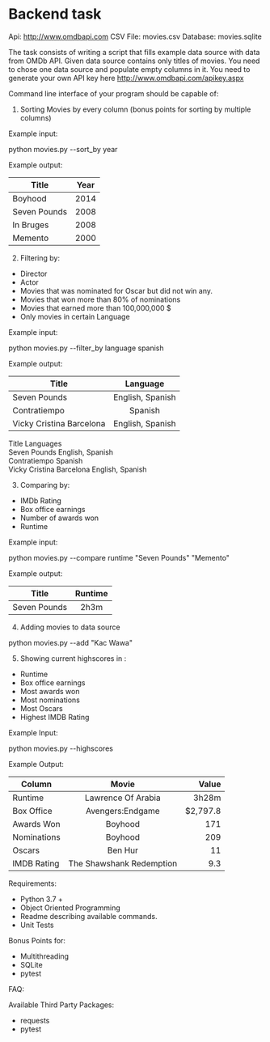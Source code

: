 # Backend task
 
Api: http://www.omdbapi.com
CSV File: movies.csv
Database: movies.sqlite
 
The task consists of writing a script that fills example data source with data from OMDb API.
Given data source contains only titles of movies.
You need to chose one data source and populate empty columns in it.
You need to generate your own API key here http://www.omdbapi.com/apikey.aspx
 
Command line interface of your program should be capable of:
 
1) Sorting Movies by every column (bonus points for sorting by multiple columns)
 
Example input:
 
python movies.py --sort_by year
 
Example output:
 
|Title | Year|
|-----------|:-----------:|
|Boyhood         |2014|
|Seven Pounds|    2008|
|In Bruges    |  2008|
|Memento   |      2000|
 
2) Filtering by:
- Director
- Actor
- Movies that was nominated  for Oscar but did not win any.
- Movies that won more than 80% of nominations
- Movies that earned more than 100,000,000 $
- Only movies in certain Language
 
Example input:
 
python movies.py --filter_by language spanish

Example output:
 
|Title | Language|
|-----------|:-----------:|
| Seven Pounds  |English, Spanish  |
| Contratiempo  | Spanish |
| Vicky Cristina Barcelona   |English, Spanish  |

Title                       Languages  
Seven Pounds                English, Spanish  
Contratiempo                Spanish  
Vicky Cristina Barcelona    English, Spanish  
 
3) Comparing by:
- IMDb Rating
- Box office earnings
- Number of awards won
- Runtime
 
Example input:
 
python movies.py --compare runtime "Seven Pounds" "Memento"
 
Example output:
 
|Title | Runtime|
|-----------|:-----------:|
| Seven Pounds  |2h3m|
 
4) Adding movies to data source
 
python movies.py --add "Kac Wawa"
 
5) Showing current highscores in :
- Runtime
- Box office earnings
- Most awards won
- Most nominations
- Most Oscars
- Highest IMDB Rating
 
Example Input:
 
python movies.py --highscores

Example Output:

| Column | Movie | Value |  
|-----------|:-----------:|-----------:|
|Runtime   |  Lawrence Of Arabia     |     3h28m  |
|Box Office | Avengers:Endgame       |     $2,797.8  |
|Awards Won  |Boyhood                 |    171  |
|Nominations| Boyhood                  |   209  |
|Oscars      |Ben Hur                   |  11  |
|IMDB Rating |The Shawshank Redemption  |  9.3  |

 
Requirements:
- Python 3.7 +
- Object Oriented Programming
- Readme describing available commands.
- Unit Tests
 
Bonus Points for:
- Multithreading
- SQLite
- pytest
 
FAQ:
 
Available Third Party Packages:
- requests
- pytest
